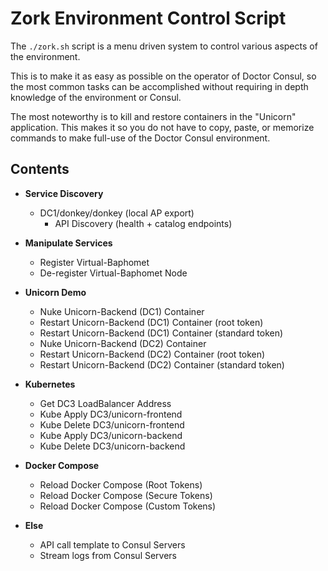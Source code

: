 # Zork Environment Control Script

The `./zork.sh` script is a menu driven system to control various aspects of the environment.

This is to make it as easy as possible on the operator of Doctor Consul, so the most common tasks can be accomplished without requiring in depth knowledge of the environment or Consul.

The most noteworthy is to kill and restore containers in the "Unicorn" application. This makes it so you do not have to copy, paste, or memorize commands to make full-use of the Doctor Consul environment.

## Contents

* **Service Discovery**

  * DC1/donkey/donkey (local AP export)
    * API Discovery (health + catalog endpoints)
* **Manipulate Services**

  * Register Virtual-Baphomet
  * De-register Virtual-Baphomet Node
* **Unicorn Demo**

  * Nuke Unicorn-Backend (DC1) Container
  * Restart Unicorn-Backend (DC1) Container (root token)
  * Restart Unicorn-Backend (DC1) Container (standard token)
  * Nuke Unicorn-Backend (DC2) Container
  * Restart Unicorn-Backend (DC2) Container (root token)
  * Restart Unicorn-Backend (DC2) Container (standard token)
* **Kubernetes**

  * Get DC3 LoadBalancer Address
  * Kube Apply DC3/unicorn-frontend
  * Kube Delete DC3/unicorn-frontend
  * Kube Apply DC3/unicorn-backend
  * Kube Delete DC3/unicorn-backend
* **Docker Compose**

  * Reload Docker Compose (Root Tokens)
  * Reload Docker Compose (Secure Tokens)
  * Reload Docker Compose (Custom Tokens)
* **Else**

  * API call template to Consul Servers
  * Stream logs from Consul Servers
